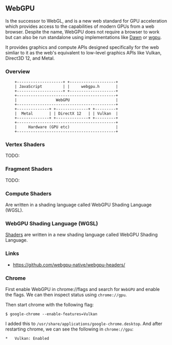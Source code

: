 ## WebGPU
Is the successor to WebGL, and is a new web standard for GPU acceleration which
provides access to the capabilities of modern GPUs from a web browser. Despite
the name, WebGPU does not require a browser to work but can also be run
standalone using implementations like [Dawn](https://dawn.googlesource.com/dawn)
or [wgpu](https://wgpu.rs/).

It provides graphics and compute APIs designed specifically for the web simliar
to it as the web's equivalent to low-level graphics APIs like Vulkan,
Direct3D 12, and Metal. 

### Overview

```console
    +--------------------+ +--------------------+
    | JavaScript         | |     webgpu.h       |
    +--------------------+ +--------------------+
    +-------------------------------------------+
    |                 WebGPU                    |  
    +-------------------------------------------+
    +--------------+ +--------------+ +---------+
    |  Metal       | | DirectX 12   | | Vulkan  |
    +--------------+ +--------------+ +---------+
    +-------------------------------------------+
    |     Hardware (GPU etc)                    |
    +-------------------------------------------+ 
```

### Vertex Shaders
TODO:

### Fragment Shaders
TODO:

### Compute Shaders
Are written in a shading language called WebGPU Shading Language (WGSL).

### WebGPU Shading Language (WGSL)
[Shaders](./gpu.md) are written in a new shading language called WebGPU Shading
Language.


### Links
* https://github.com/webgpu-native/webgpu-headers/


### Chrome
First enable WebGPU in chrome://flags and search for `WebGPU` and enable the
flags. We can then inspect status using `chrome://gpu`.

Then start chrome with the following flag:
```
$ google-chrome --enable-features=Vulkan
```
I added this to `/usr/share/applications/google-chrome.desktop`.
And after restarting chrome, we can see the following in `chrome://gpu`:
```
*   Vulkan: Enabled
```
